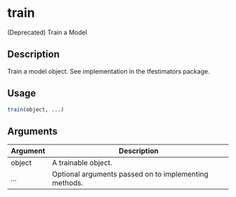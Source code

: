 # train


(Deprecated) Train a Model




## Description

Train a model object. See implementation in the
tfestimators package.





## Usage
```r
train(object, ...)
```




## Arguments


Argument      |Description
------------- |----------------
object | A trainable  object.
... | Optional arguments passed on to implementing methods.






